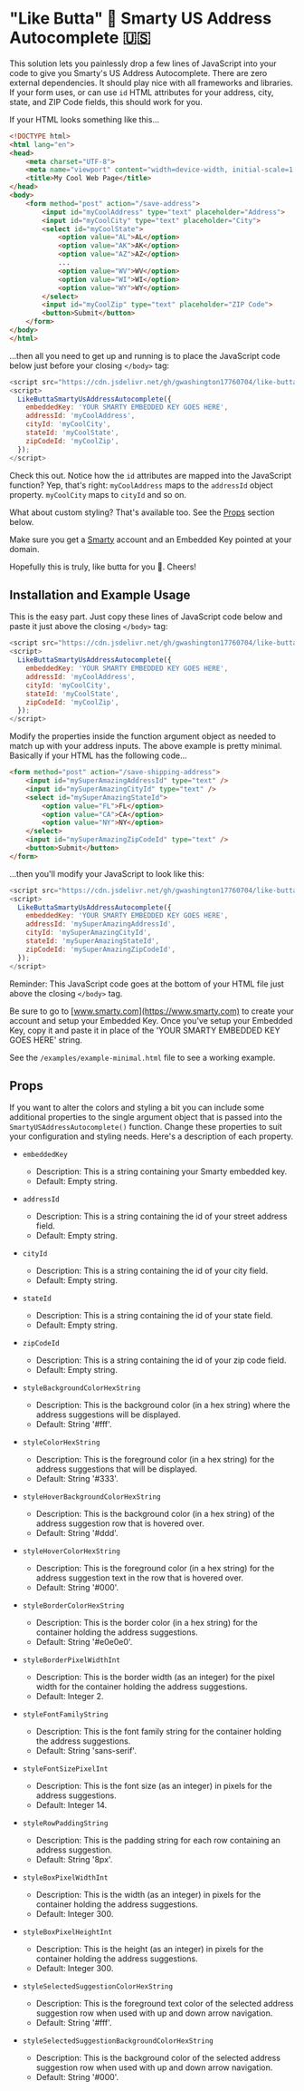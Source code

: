 # "Like Butta" 🧈 Smarty US Address Autocomplete 🇺🇸

This solution lets you painlessly drop a few lines of JavaScript into your code to give you Smarty's US Address Autocomplete. There are zero external dependencies. It should play nice with all frameworks and libraries. If your form uses, or can use `id` HTML attributes for your address, city, state, and ZIP Code fields, this should work for you. 

If your HTML looks something like this...

```html
<!DOCTYPE html>
<html lang="en">
<head>
    <meta charset="UTF-8">
    <meta name="viewport" content="width=device-width, initial-scale=1.0">
    <title>My Cool Web Page</title>
</head>
<body>
    <form method="post" action="/save-address">
        <input id="myCoolAddress" type="text" placeholder="Address">
        <input id="myCoolCity" type="text" placeholder="City">
        <select id="myCoolState">
            <option value="AL">AL</option>
            <option value="AK">AK</option>
            <option value="AZ">AZ</option>
            ...
            <option value="WV">WV</option>
            <option value="WI">WI</option>
            <option value="WY">WY</option>
        </select>
        <input id="myCoolZip" type="text" placeholder="ZIP Code">
        <button>Submit</button>
    </form>
</body>
</html>
```

...then all you need to get up and running is to place the JavaScript code below just before your closing `</body>` tag:

```javascript
<script src="https://cdn.jsdelivr.net/gh/gwashington17760704/like-butta-smarty-us-address-autocomplete/src/like-butta-smarty-us-address-autocomplete.js"></script>
<script>
  LikeButtaSmartyUsAddressAutocomplete({
    embeddedKey: 'YOUR SMARTY EMBEDDED KEY GOES HERE',
    addressId: 'myCoolAddress',
    cityId: 'myCoolCity',
    stateId: 'myCoolState',
    zipCodeId: 'myCoolZip',
  });
</script>
```

Check this out. Notice how the `id` attributes are mapped into the JavaScript function? Yep, that's right: `myCoolAddress` maps to the `addressId` object property.  `myCoolCity` maps to `cityId` and so on.

What about custom styling? That's available too. See the [Props](#props) section below. 

Make sure you get a [Smarty](https://www.smarty.com) account and an Embedded Key pointed at your domain.

Hopefully this is truly, like butta for you 🧈. Cheers!

## Installation and Example Usage
This is the easy part. Just copy these lines of JavaScript code below and paste it just above the closing `</body>` tag:

```javascript
<script src="https://cdn.jsdelivr.net/gh/gwashington17760704/like-butta-smarty-us-address-autocomplete/src/like-butta-smarty-us-address-autocomplete.js"></script>
<script>
  LikeButtaSmartyUsAddressAutocomplete({
    embeddedKey: 'YOUR SMARTY EMBEDDED KEY GOES HERE',
    addressId: 'myCoolAddress',
    cityId: 'myCoolCity',
    stateId: 'myCoolState',
    zipCodeId: 'myCoolZip',
  });
</script>
```

Modify the properties inside the function argument object as needed to match up with your address inputs. The above example is pretty minimal. Basically if your HTML has the following code...

```html
<form method="post" action="/save-shipping-address">
    <input id="mySuperAmazingAddressId" type="text" />
    <input id="mySuperAmazingCityId" type="text" />
    <select id="mySuperAmazingStateId">
        <option value="FL">FL</option>
        <option value="CA">CA</option>
        <option value="NY">NY</option>
    </select>
    <input id="mySuperAmazingZipCodeId" type="text" />
    <button>Submit</button>
</form>
```

...then you'll modify your JavaScript to look like this:

```javascript
<script src="https://cdn.jsdelivr.net/gh/gwashington17760704/like-butta-smarty-us-address-autocomplete/src/like-butta-smarty-us-address-autocomplete.js"></script>
<script>
  LikeButtaSmartyUsAddressAutocomplete({
    embeddedKey: 'YOUR SMARTY EMBEDDED KEY GOES HERE',
    addressId: 'mySuperAmazingAddressId',
    cityId: 'mySuperAmazingCityId',
    stateId: 'mySuperAmazingStateId',
    zipCodeId: 'mySuperAmazingZipCodeId',
  });
</script>
```

Reminder: This JavaScript code goes at the bottom of your HTML file just above the closing `</body>` tag.

Be sure to go to [www.smarty.com](https://www.smarty.com) to create your account and setup your Embedded Key. Once you've setup your Embedded Key, copy it and paste it in place of the 'YOUR SMARTY EMBEDDED KEY GOES HERE' string.

See the `/examples/example-minimal.html` file to see a working example.

## Props

If you want to alter the colors and styling a bit you can include some additional properties to the single argument object that is passed into the `SmartyUSAddressAutocomplete()` function. Change these properties to suit your configuration and styling needs. Here's a description of each property.

* `embeddedKey`
    * Description: This is a string containing your Smarty embedded key.
    * Default: Empty string.

* `addressId`
    * Description: This is a string containing the id of your street address field.
    * Default: Empty string.

* `cityId`
    * Description: This is a string containing the id of your city field.
    * Default: Empty string.
 
* `stateId`
    * Description: This is a string containing the id of your state field.
    * Default: Empty string.

* `zipCodeId`
    * Description: This is a string containing the id of your zip code field.
    * Default: Empty string.

* `styleBackgroundColorHexString`
    * Description: This is the background color (in a hex string) where the address suggestions will be displayed.
    * Default: String '#fff'.

* `styleColorHexString`
    * Description: This is the foreground color (in a hex string) for the address suggestions that will be displayed.
    * Default: String '#333'.

* `styleHoverBackgroundColorHexString`
    * Description: This is the background color (in a hex string) of the address suggestion row that is hovered over.
    * Default: String '#ddd'.

* `styleHoverColorHexString`
    * Description: This is the foreground color (in a hex string) for the address suggestion text in the row that is hovered over.
    * Default: String '#000'.
 
* `styleBorderColorHexString`
    * Description: This is the border color (in a hex string) for the container holding the address suggestions.
    * Default: String '#e0e0e0'.

* `styleBorderPixelWidthInt`
    * Description: This is the border width (as an integer) for the pixel width for the container holding the address suggestions.
    * Default: Integer 2.
 
* `styleFontFamilyString`
    * Description: This is the font family string for the container holding the address suggestions.
    * Default: String 'sans-serif'.
 
* `styleFontSizePixelInt`
    * Description: This is the font size (as an integer) in pixels for the address suggestions.
    * Default: Integer 14.

* `styleRowPaddingString`
    * Description: This is the padding string for each row containing an address suggestion.
    * Default: String '8px'.
 
* `styleBoxPixelWidthInt`
    * Description: This is the width (as an integer) in pixels for the container holding the address suggestions.
    * Default: Integer 300.

* `styleBoxPixelHeightInt`
    * Description: This is the height (as an integer) in pixels for the container holding the address suggestions.
    * Default: Integer 300.

* `styleSelectedSuggestionColorHexString`
    * Description: This is the foreground text color of the selected address suggestion row when used with up and down arrow navigation.
    * Default: String '#fff'.

* `styleSelectedSuggestionBackgroundColorHexString`
    * Description: This is the background color of the selected address suggestion row when used with up and down arrow navigation.
    * Default: String '#000'.
